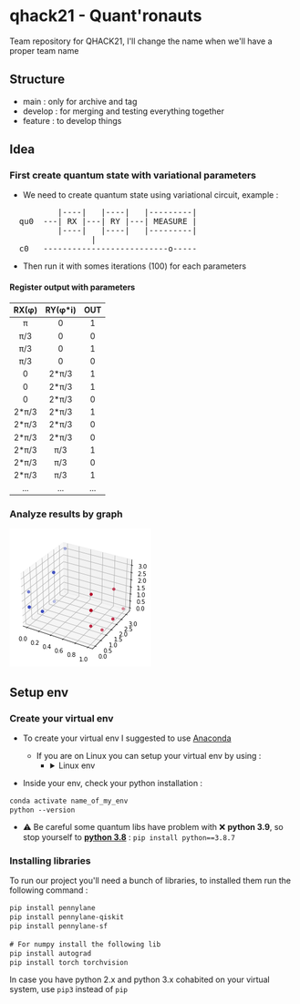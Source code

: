# qhack21 - Quant'ronauts
Team repository for QHACK21, I'll change the name when we'll have a proper team name

## Structure
- main : only for archive and tag
- develop : for merging and testing everything together
- feature : to develop things

## Idea
### First create quantum state with variational parameters
- We need to create quantum state using variational circuit, example :
<pre>
          |----|   |----|   |---------|
  qu0  ---| RX |---| RY |---| MEASURE |
          |----|   |----|   |---------|
  				 |
  c0   --------------------------o-----
</pre>
- Then run it with somes iterations (100) for each parameters

#### Register output with parameters
<table>
	<thead>
		<tr>
			<th align="center">RX(φ)</th>
			<th align="center">RY(φ*i)</th>
			<th align="center">OUT</th>
		</tr>
	</thead>
	<tbody>
		<tr>
			<td align="center">π</td>
			<td align="center">0</td>
			<td align="center">1</td>
		</tr>
		<tr>
			<td align="center">π/3</td>
			<td align="center">0</td>
			<td align="center">0</td>
		</tr>
		<tr>
			<td align="center">π/3</td>
			<td align="center">0</td>
			<td align="center">1</td>
		</tr>
		<tr>
			<td align="center">π/3</td>
			<td align="center">0</td>
			<td align="center">0</td>
		</tr>
		<tr>
			<td align="center">0</td>
			<td align="center">2*π/3</td>
			<td align="center">1</td>
		</tr>
		<tr>
			<td align="center">0</td>
			<td align="center">2*π/3</td>
			<td align="center">1</td>
		</tr>
		<tr>
			<td align="center">0</td>
			<td align="center">2*π/3</td>
			<td align="center">0</td>
		</tr>
		<tr>
			<td align="center">2*π/3</td>
			<td align="center">2*π/3</td>
			<td align="center">1</td>
		</tr>
		<tr>
			<td align="center">2*π/3</td>
			<td align="center">2*π/3</td>
			<td align="center">0</td>
		</tr>
		<tr>
			<td align="center">2*π/3</td>
			<td align="center">2*π/3</td>
			<td align="center">0</td>
		</tr>
		<tr>
			<td align="center">2*π/3</td>
			<td align="center">π/3</td>
			<td align="center">1</td>
		</tr>
		<tr>
			<td align="center">2*π/3</td>
			<td align="center">π/3</td>
			<td align="center">0</td>
		</tr>
		<tr>
			<td align="center">2*π/3</td>
			<td align="center">π/3</td>
			<td align="center">1</td>
		</tr>
		<tr>
			<td align="center">...</td>
			<td align="center">...</td>
			<td align="center">...</td>
		</tr>
	</tbody>
</table>

### Analyze results by graph
![Graph](graph_example.png)

## Setup env
### Create your virtual env
- To create your virtual env I suggested to use [Anaconda](https://www.anaconda.com/products/individual)
	- If you are on Linux you can setup your virtual env by using :
		- <details><summary>Linux env</summary>
			<pre>
			toto$ ( echo; echo '##### added for quantum #####';
			echo 'export PATH=/home/toto/.local/bin:$PATH';
			echo "alias quantum='source ~/quantum/bin/activate'" ) >> ~/.bashrc
			toto$ . ~/.bashrc
			toto$ pip3 install --upgrade pip
			toto$ python3 -m pip install virtualenv
			toto$ python3 -m virtualenv quantum
			toto$ quantum
			</pre>
		</details>

- Inside your env, check your python installation :
```
conda activate name_of_my_env
python --version
```
- :warning: Be careful some quantum libs have problem with :x: **python 3.9**, so stop yourself to **[python 3.8](https://www.python.org/downloads/release/python-387/)** :
`pip install python==3.8.7`

### Installing libraries
To run our project you'll need a bunch of libraries, to installed them run the following command :
```
pip install pennylane
pip install pennylane-qiskit
pip install pennylane-sf

# For numpy install the following lib
pip install autograd
pip install torch torchvision
```
In case you have python 2.x and python 3.x cohabited on your virtual system, use `pip3` instead of `pip`
